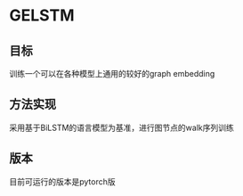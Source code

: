 # GELSTM
## 目标
训练一个可以在各种模型上通用的较好的graph embedding

## 方法实现
采用基于BiLSTM的语言模型为基准，进行图节点的walk序列训练

## 版本
目前可运行的版本是pytorch版